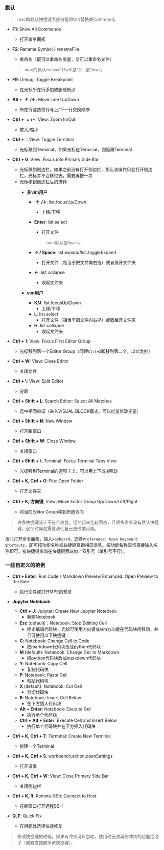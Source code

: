 ### 默认

> mac的默认快捷键大部分是将Ctrl替换成Command。

- **F1**: Show All Commands
  - 打开命令面板
- **F2**: Rename Symbol / renameFile
  - 重命名（既可以重命名变量，又可以重命名文件）

  > mac的默认`renameFile`不是`F2`，是`Enter`。

- **F9**: Debug: Toggle Breakpoint
  - 在光标所在行添加或删除断点
- **Alt + $\bm{\uparrow / \downarrow}$**: Move Line Up/Down
  - 所在行或选取行与上/下一行交换顺序
- **Ctrl + $\bm{= / -}$**: View: Zoom In/Out
  - 放大/缩小
- **Ctrl + `**: View: Toggle Terminal
  - 光标移到Terminal，如果光标在Terminal，则隐藏Terminal
- **Ctrl + 0**: View: Focus into Primary Side Bar
  - 光标移到侧边栏，如果之前没有打开侧边栏，那么该操作只会打开侧边栏，光标并不会移过去，需要再按一次
  - 光标移到侧边栏后的操作
    - **非vim用户**
      - **$\bm{\uparrow / \downarrow}$**: list.focusUp/Down 
        - 上移/下移
      - **Enter**: list.select
        - 打开文件

        > mac默认是`Space`。

      - **$\bm{\rightarrow}$ / Space**: list.expand/list.toggleExpand
        - 打开文件（相当于把文件向右拖）或者展开文件夹
      - **$\bm{\leftarrow}$**: list.collapse
        - 收起文件夹

    - **vim用户**
      - **K/J**: list.focusUp/Down
        - 上移/下移 
      - **L**: list.select
        - 打开文件（相当于把文件向右拖）或者展开文件夹
      - **H**: list.collapse
        - 收起文件夹
- **Ctrl + 1**: View: Focus First Editor Group
  - 光标移到第一个Editor Group（同理`Ctrl+2`即移到第二个，以此类推）
- **Ctrl + W**: View: Close Editor
  - 关闭文件
- **Ctrl + \\**: View: Split Editor
  - 分屏
- **Ctrl + Shift + L**: Search Editor: Select All Matches
  - 选中相同单词（进入VISUAL-BLOCK模式，可以批量修改变量）
- **Ctrl + Shift + N**: New Window
  - 打开新窗口
- **Ctrl + Shift + W**: Close Window
  - 关闭窗口
- **Ctrl + Shift + \\**: Terminal: Focus Terminal Tabs View
  - 光标移到Terminal的选项卡上，可以用上下或jk移动
- **Ctrl + K, Ctrl + O**: File: Open Folder
  - 打开文件夹
- **Ctrl + K, 方向键**: View: Move Editor Group Up/Down/Left/Right
  - 将当前Editor Group移到所选方向

> 许多快捷键设计不符合直觉，记忆起来比较困难，且很多命令没有默认快捷键，这个时候就需要我们自己更改或设置。

按`F1`打开命令面板，输入`keyboard`，选择`Preference: Open Keyboard Shortcuts`，即可按功能名称或快捷键查询相应信息。按功能名称查询直接输入名称即可，按快捷键查询在快捷键两端加上双引号（单引号不行）。

### 一些自定义的范例

- **Ctrl + Enter**: Run Code / Markdown Preview Enhanced: Open Preview to the Side
  - 执行文件或打开MPE的预览
- **Jupyter Notebook**
  - **Ctrl + J**: Jupyter: Create New Jupyter Notebook
    - 新建Notebook
  - **Esc** (default)：Notebook: Stop Editting Cell
    - 停止编辑代码块，光标可使用方向键或vim方向键在代码块间移动，并且可使用以下快捷键
  - **C**: Notebook: Change Cell to Code
    - 把markdown代码块改成python代码块
  - **M** (default): Notebook: Change Cell to Markdown
    - 把python代码块改成markdown代码块
  - **Y**: Notebook: Copy Cell
    - 复制代码块
  - **P**: Notebook: Paste Cell
    - 粘贴代码块
  - **X** (default): Notebook: Cut Cell
    - 剪切代码块
  - **B**: Notebook: Insert Cell Below
    - 在下方插入代码块
  - **Alt + Enter**: Notebook: Execute Cell
    - 执行单个代码块
  - **Ctrl + Alt + Enter**: Execute Cell and Insert Below
    - 执行单个代码块并在下方插入代码块

- **Ctrl + K, Ctrl + T**: Terminal: Create New Terminal
  - 新建一个Terminal
- **Ctrl + K, Ctrl + S**: workbench.action.openSettings
  - 打开设置
- **Ctrl + K, Ctrl + W**: View: Close Primary Side Bar
  - 关闭侧边栏
- **Ctrl + K, R**: Remote-SSh: Connect to Host
  - 在新窗口打开远程SSH
- **Q, F**: Quick Fix
  - 在问题处选择快速修复

> 修改快捷键的时候，如果有冲突可以忽略，使用时无效再把冲突的功能给改了（或者直接删掉该快捷键）。
